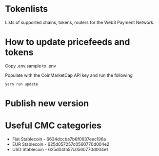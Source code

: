 # Tokenlists

Lists of supported chains, tokens, routers for the Web3 Payment Network.

# How to update pricefeeds and tokens

Copy .env.sample to .env

Populate with the CoinMarketCap API key and run the following

```
yarn run update
```

# Publish new version


# Useful CMC categories

* Fiat Stablecoin - 6634dccba7b6f0637eec196a
* EUR Stablecoin - 625d057257c0560770d004e2
* USD Stablecoin - 625d04fa57c0560770d004e1


